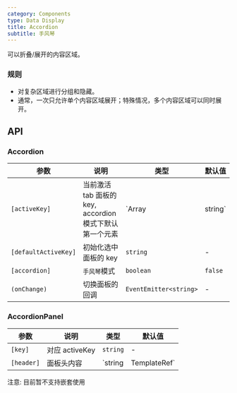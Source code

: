 ```yaml
---
category: Components
type: Data Display
title: Accordion
subtitle: 手风琴
---
```


可以折叠/展开的内容区域。

### 规则
- 对复杂区域进行分组和隐藏。
- 通常，一次只允许单个内容区域展开；特殊情况，多个内容区域可以同时展开。


## API

### Accordion

参数 | 说明 | 类型 | 默认值
----|-----|------|------
| `[activeKey]` | 当前激活 tab 面板的 key, accordion模式下默认第一个元素 | `Array | string` | - |
| `[defaultActiveKey]` | 初始化选中面板的 key | `string` | - |
| `[accordion]` | `手风琴`模式 | `boolean` | `false` |
| `(onChange)` | 切换面板的回调 | `EventEmitter<string>` | - |

### AccordionPanel

参数 | 说明 | 类型 | 默认值
----|-----|------|------
| `[key]` | 对应 activeKey | `string` | - |
| `[header]` | 面板头内容 | `string | TemplateRef` | - |

注意: 目前暂不支持嵌套使用
